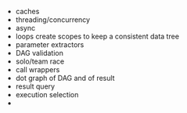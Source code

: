 - caches
- threading/concurrency
- async
- loops create scopes to keep a consistent data tree
- parameter extractors
- DAG validation
- solo/team race
- call wrappers
- dot graph of DAG and of result
- result query
- execution selection
- 